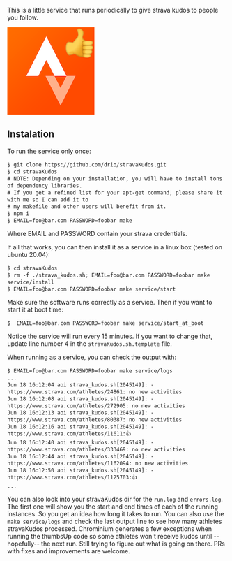 This is a little service that runs periodically to give strava kudos to people you follow.

![](./stravaKudos.png)

## Instalation

To run the service only once:

```
$ git clone https://github.com/drio/stravaKudos.git
$ cd stravaKudos
# NOTE: Depending on your installation, you will have to install tons of dependency libraries.
# If you get a refined list for your apt-get command, please share it with me so I can add it to 
# my makefile and other users will benefit from it.
$ npm i
$ EMAIL=foo@bar.com PASSWORD=foobar make 

```

Where EMAIL and PASSWORD contain your strava credentials.

If all that works, you can then install it as a service in a linux box (tested
on ubuntu 20.04):

```
$ cd stravaKudos
$ rm -f ./strava_kudos.sh; EMAIL=foo@bar.com PASSWORD=foobar make service/install
$ EMAIL=foo@bar.com PASSWORD=foobar make service/start
```

Make sure the software runs correctly as a service. Then if you want to start it
at boot time:

```
$  EMAIL=foo@bar.com PASSWORD=foobar make service/start_at_boot
```

Notice the service will run every 15 minutes. If you want to change that, update line number 4 in the
`stravaKudos.sh.template` file.

When running as a service, you can check the output with:

```
$ EMAIL=foo@bar.com PASSWORD=foobar make service/logs
...
Jun 18 16:12:04 aoi strava_kudos.sh[2045149]: - https://www.strava.com/athletes/24861: no new activities
Jun 18 16:12:08 aoi strava_kudos.sh[2045149]: - https://www.strava.com/athletes/272905: no new activities
Jun 18 16:12:13 aoi strava_kudos.sh[2045149]: - https://www.strava.com/athletes/80387: no new activities
Jun 18 16:12:16 aoi strava_kudos.sh[2045149]: - https://www.strava.com/athletes/11611:👍
Jun 18 16:12:40 aoi strava_kudos.sh[2045149]: - https://www.strava.com/athletes/333469: no new activities
Jun 18 16:12:44 aoi strava_kudos.sh[2045149]: - https://www.strava.com/athletes/1162094: no new activities
Jun 18 16:12:50 aoi strava_kudos.sh[2045149]: - https://www.strava.com/athletes/1125703:👍
...
```

You can also look into your stravaKudos dir for the `run.log` and `errors.log`. The first one will show you the start and end times of each of the running instances. So you get an idea how long it takes to run. You can also use the `make service/logs` and check the last output line to see how many athletes stravaKudos processed. Chrominium generates a few exceptions when running the thumbsUp code so some athletes won't receive kudos until --hopefully-- the next run. Still trying to figure out what is going on there. PRs with fixes and improvements are welcome.

